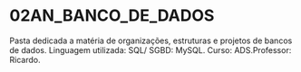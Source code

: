 # 02AN_BANCO_DE_DADOS
Pasta dedicada a matéria de organizações, estruturas e projetos de bancos de dados. Linguagem utilizada: SQL/ SGBD: MySQL. Curso: ADS.Professor: Ricardo.
